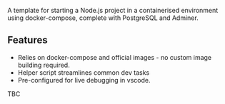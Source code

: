 A template for starting a Node.js project in a containerised environment using
docker-compose, complete with PostgreSQL and Adminer.

## Features

- Relies on docker-compose and official images - no custom image building
  required.
- Helper script streamlines common dev tasks
- Pre-configured for live debugging in vscode.

TBC
